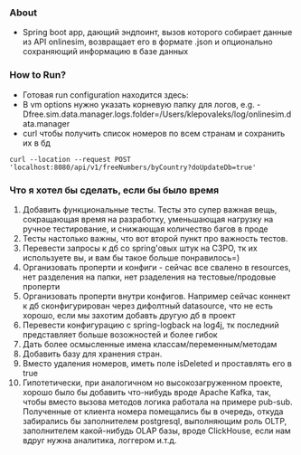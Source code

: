 
### About
- Spring boot app, дающий эндпоинт, вызов которого собирает данные из API onlinesim, возвращает его в формате .json и опционально сохраняющий информацию в базе данных


### How to Run?
- Готовая run configuration находится здесь:
- В vm options нужно указать корневую папку для логов, e.g. -Dfree.sim.data.manager.logs.folder=/Users/klepovaleks/log/onlinesim.data.manager
- curl чтобы получить список номеров по всем странам и сохранить их в бд
```
curl --location --request POST 'localhost:8080/api/v1/freeNumbers/byCountry?doUpdateDb=true'
```

### Что я хотел бы сделать, если бы было время
1. Добавить функциональные тесты. Тесты это супер важная вещь, сокращающая время на разработку, уменьшающая нагрузку на ручное тестирование, и снижающая количество багов в проде
2. Тесты настолько важны, что вот второй пункт про важность тестов.
3. Перевести запросы к дб со spring'овых штук на C3PO, тк их используете вы, и вам бы такое больше понравилось=)
4. Организовать проперти и конфиги - сейчас все свалено в resources, нет разделения на папки, нет рзаделения на тестовые/продовые проперти
5. Организовать проперти внутри конфигов. Например сейчас коннект к дб сконфигурирован через дифолтный datasource, что не есть хорошо, если мы захотим добавть другую дб в проект
6. Перевести конфигурацию с spring-logback на log4j, тк последний представляет больше возожностей и более гибок
7. Дать более осмысленные имена классам/переменным/методам
8. Добавить базу для хранения стран. 
9. Вместо удаления номеров, иметь поле isDeleted и проставлять его в true
10. Гипотетически, при аналогичном но высокозагруженном проекте, хорошо было бы добавить что-нибудь вроде Apache Kafka, так, чтобы вместо вызова методов логика работала на примере pub-sub.
Полученные от клиента номера помещались бы в очередь, откуда забирались бы заполнителем postgresql, выполняющим роль OLTP, заполнителем какой-нибудь OLAP базы, вроде ClickHouse, если нам вдруг нужна аналитика, логгером и.т.д.






